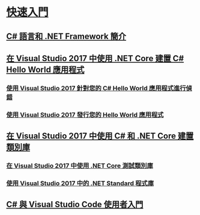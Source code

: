 # [快速入門](index.md)
## [C# 語言和 .NET Framework 簡介](introduction-to-the-csharp-language-and-the-net-framework.md)
## [在 Visual Studio 2017 中使用 .NET Core 建置 C# Hello World 應用程式](../../core/tutorials/with-visual-studio.md)
### [使用 Visual Studio 2017 針對您的 C# Hello World 應用程式進行偵錯](../../core/tutorials/debugging-with-visual-studio.md)
### [使用 Visual Studio 2017 發行您的 Hello World 應用程式](../../core/tutorials/publishing-with-visual-studio.md)
## [在 Visual Studio 2017 中使用 C# 和 .NET Core 建置類別庫](../../core/tutorials/library-with-visual-studio.md)
### [在 Visual Studio 2017 中使用 .NET Core 測試類別庫](../../core/tutorials/testing-library-with-visual-studio.md)
### [使用 Visual Studio 2017 中的 .NET Standard 程式庫](../../core/tutorials/consuming-library-with-visual-studio.md)
## [C# 與 Visual Studio Code 使用者入門](../../core/tutorials/with-visual-studio-code.md)
